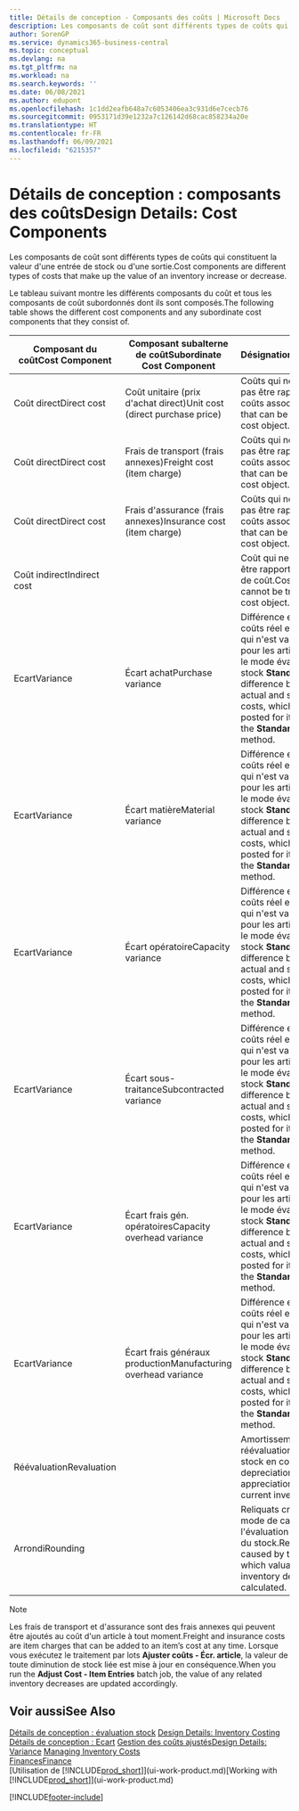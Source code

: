 ```yaml
---
title: Détails de conception - Composants des coûts | Microsoft Docs
description: Les composants de coût sont différents types de coûts qui constituent la valeur d'une entrée de stock ou d'une sortie.
author: SorenGP
ms.service: dynamics365-business-central
ms.topic: conceptual
ms.devlang: na
ms.tgt_pltfrm: na
ms.workload: na
ms.search.keywords: ''
ms.date: 06/08/2021
ms.author: edupont
ms.openlocfilehash: 1c1dd2eafb648a7c6053406ea3c931d6e7cecb76
ms.sourcegitcommit: 0953171d39e1232a7c126142d68cac858234a20e
ms.translationtype: HT
ms.contentlocale: fr-FR
ms.lasthandoff: 06/09/2021
ms.locfileid: "6215357"
---
```

# <a name="design-details-cost-components"></a><span data-ttu-id="5a84d-103">Détails de conception : composants des coûts</span><span class="sxs-lookup"><span data-stu-id="5a84d-103">Design Details: Cost Components</span></span>
<span data-ttu-id="5a84d-104">Les composants de coût sont différents types de coûts qui constituent la valeur d'une entrée de stock ou d'une sortie.</span><span class="sxs-lookup"><span data-stu-id="5a84d-104">Cost components are different types of costs that make up the value of an inventory increase or decrease.</span></span>  

 <span data-ttu-id="5a84d-105">Le tableau suivant montre les différents composants du coût et tous les composants de coût subordonnés dont ils sont composés.</span><span class="sxs-lookup"><span data-stu-id="5a84d-105">The following table shows the different cost components and any subordinate cost components that they consist of.</span></span>  

|<span data-ttu-id="5a84d-106">Composant du coût</span><span class="sxs-lookup"><span data-stu-id="5a84d-106">Cost Component</span></span>|<span data-ttu-id="5a84d-107">Composant subalterne de coût</span><span class="sxs-lookup"><span data-stu-id="5a84d-107">Subordinate Cost Component</span></span>|<span data-ttu-id="5a84d-108">Désignation</span><span class="sxs-lookup"><span data-stu-id="5a84d-108">Description</span></span>|  
|--------------------|--------------------------------|---------------------------------------|  
|<span data-ttu-id="5a84d-109">Coût direct</span><span class="sxs-lookup"><span data-stu-id="5a84d-109">Direct cost</span></span>|<span data-ttu-id="5a84d-110">Coût unitaire (prix d'achat direct)</span><span class="sxs-lookup"><span data-stu-id="5a84d-110">Unit cost (direct purchase price)</span></span>|<span data-ttu-id="5a84d-111">Coûts qui ne peuvent pas être rapportés à des coûts associés.</span><span class="sxs-lookup"><span data-stu-id="5a84d-111">Cost that can be traced to a cost object.</span></span>|  
|<span data-ttu-id="5a84d-112">Coût direct</span><span class="sxs-lookup"><span data-stu-id="5a84d-112">Direct cost</span></span>|<span data-ttu-id="5a84d-113">Frais de transport (frais annexes)</span><span class="sxs-lookup"><span data-stu-id="5a84d-113">Freight cost (item charge)</span></span>|<span data-ttu-id="5a84d-114">Coûts qui ne peuvent pas être rapportés à des coûts associés.</span><span class="sxs-lookup"><span data-stu-id="5a84d-114">Cost that can be traced to a cost object.</span></span>|  
|<span data-ttu-id="5a84d-115">Coût direct</span><span class="sxs-lookup"><span data-stu-id="5a84d-115">Direct cost</span></span>|<span data-ttu-id="5a84d-116">Frais d'assurance (frais annexes)</span><span class="sxs-lookup"><span data-stu-id="5a84d-116">Insurance cost (item charge)</span></span>|<span data-ttu-id="5a84d-117">Coûts qui ne peuvent pas être rapportés à des coûts associés.</span><span class="sxs-lookup"><span data-stu-id="5a84d-117">Cost that can be traced to a cost object.</span></span>|  
|<span data-ttu-id="5a84d-118">Coût indirect</span><span class="sxs-lookup"><span data-stu-id="5a84d-118">Indirect cost</span></span>||<span data-ttu-id="5a84d-119">Coût qui ne peut pas être rapporté à un objet de coût.</span><span class="sxs-lookup"><span data-stu-id="5a84d-119">Cost that cannot be traced to a cost object.</span></span>|  
|<span data-ttu-id="5a84d-120">Ecart</span><span class="sxs-lookup"><span data-stu-id="5a84d-120">Variance</span></span>|<span data-ttu-id="5a84d-121">Écart achat</span><span class="sxs-lookup"><span data-stu-id="5a84d-121">Purchase variance</span></span>|<span data-ttu-id="5a84d-122">Différence entre les coûts réel et standard, qui n'est validée que pour les articles utilisant le mode évaluation stock **Standard**.</span><span class="sxs-lookup"><span data-stu-id="5a84d-122">The difference between actual and standard costs, which is only posted for items using the **Standard** costing method.</span></span>|  
|<span data-ttu-id="5a84d-123">Ecart</span><span class="sxs-lookup"><span data-stu-id="5a84d-123">Variance</span></span>|<span data-ttu-id="5a84d-124">Écart matière</span><span class="sxs-lookup"><span data-stu-id="5a84d-124">Material variance</span></span>|<span data-ttu-id="5a84d-125">Différence entre les coûts réel et standard, qui n'est validée que pour les articles utilisant le mode évaluation stock **Standard**.</span><span class="sxs-lookup"><span data-stu-id="5a84d-125">The difference between actual and standard costs, which is only posted for items using the **Standard** costing method.</span></span>|  
|<span data-ttu-id="5a84d-126">Ecart</span><span class="sxs-lookup"><span data-stu-id="5a84d-126">Variance</span></span>|<span data-ttu-id="5a84d-127">Écart opératoire</span><span class="sxs-lookup"><span data-stu-id="5a84d-127">Capacity variance</span></span>|<span data-ttu-id="5a84d-128">Différence entre les coûts réel et standard, qui n'est validée que pour les articles utilisant le mode évaluation stock **Standard**.</span><span class="sxs-lookup"><span data-stu-id="5a84d-128">The difference between actual and standard costs, which is only posted for items using the **Standard** costing method.</span></span>|  
|<span data-ttu-id="5a84d-129">Ecart</span><span class="sxs-lookup"><span data-stu-id="5a84d-129">Variance</span></span>|<span data-ttu-id="5a84d-130">Écart sous-traitance</span><span class="sxs-lookup"><span data-stu-id="5a84d-130">Subcontracted variance</span></span>|<span data-ttu-id="5a84d-131">Différence entre les coûts réel et standard, qui n'est validée que pour les articles utilisant le mode évaluation stock **Standard**.</span><span class="sxs-lookup"><span data-stu-id="5a84d-131">The difference between actual and standard costs, which is only posted for items using the **Standard** costing method.</span></span>|  
|<span data-ttu-id="5a84d-132">Ecart</span><span class="sxs-lookup"><span data-stu-id="5a84d-132">Variance</span></span>|<span data-ttu-id="5a84d-133">Écart frais gén. opératoires</span><span class="sxs-lookup"><span data-stu-id="5a84d-133">Capacity overhead variance</span></span>|<span data-ttu-id="5a84d-134">Différence entre les coûts réel et standard, qui n'est validée que pour les articles utilisant le mode évaluation stock **Standard**.</span><span class="sxs-lookup"><span data-stu-id="5a84d-134">The difference between actual and standard costs, which is only posted for items using the **Standard** costing method.</span></span>|  
|<span data-ttu-id="5a84d-135">Ecart</span><span class="sxs-lookup"><span data-stu-id="5a84d-135">Variance</span></span>|<span data-ttu-id="5a84d-136">Écart frais généraux production</span><span class="sxs-lookup"><span data-stu-id="5a84d-136">Manufacturing overhead variance</span></span>|<span data-ttu-id="5a84d-137">Différence entre les coûts réel et standard, qui n'est validée que pour les articles utilisant le mode évaluation stock **Standard**.</span><span class="sxs-lookup"><span data-stu-id="5a84d-137">The difference between actual and standard costs, which is only posted for items using the **Standard** costing method.</span></span>|  
|<span data-ttu-id="5a84d-138">Réévaluation</span><span class="sxs-lookup"><span data-stu-id="5a84d-138">Revaluation</span></span>||<span data-ttu-id="5a84d-139">Amortissement ou réévaluation de la valeur stock en cours.</span><span class="sxs-lookup"><span data-stu-id="5a84d-139">A depreciation or appreciation of the current inventory value.</span></span>|  
|<span data-ttu-id="5a84d-140">Arrondi</span><span class="sxs-lookup"><span data-stu-id="5a84d-140">Rounding</span></span>||<span data-ttu-id="5a84d-141">Reliquats créés par le mode de calcul de l'évaluation des sorties du stock.</span><span class="sxs-lookup"><span data-stu-id="5a84d-141">Residuals caused by the way in which valuation of inventory decreases are calculated.</span></span>|  

> [!NOTE]  
>  <span data-ttu-id="5a84d-142">Les frais de transport et d'assurance sont des frais annexes qui peuvent être ajoutés au coût d'un article à tout moment.</span><span class="sxs-lookup"><span data-stu-id="5a84d-142">Freight and insurance costs are item charges that can be added to an item’s cost at any time.</span></span> <span data-ttu-id="5a84d-143">Lorsque vous exécutez le traitement par lots **Ajuster coûts - Écr. article**, la valeur de toute diminution de stock liée est mise à jour en conséquence.</span><span class="sxs-lookup"><span data-stu-id="5a84d-143">When you run the **Adjust Cost - Item Entries** batch job, the value of any related inventory decreases are updated accordingly.</span></span>  

## <a name="see-also"></a><span data-ttu-id="5a84d-144">Voir aussi</span><span class="sxs-lookup"><span data-stu-id="5a84d-144">See Also</span></span>  
 <span data-ttu-id="5a84d-145">[Détails de conception : évaluation stock](design-details-inventory-costing.md) </span><span class="sxs-lookup"><span data-stu-id="5a84d-145">[Design Details: Inventory Costing](design-details-inventory-costing.md) </span></span>  
 <span data-ttu-id="5a84d-146">[Détails de conception : Ecart](design-details-variance.md) [Gestion des coûts ajustés](finance-manage-inventory-costs.md)</span><span class="sxs-lookup"><span data-stu-id="5a84d-146">[Design Details: Variance](design-details-variance.md) [Managing Inventory Costs](finance-manage-inventory-costs.md)</span></span>  
 [<span data-ttu-id="5a84d-147">Finances</span><span class="sxs-lookup"><span data-stu-id="5a84d-147">Finance</span></span>](finance.md)  
 <span data-ttu-id="5a84d-148">[Utilisation de [!INCLUDE[prod_short](includes/prod_short.md)]](ui-work-product.md)</span><span class="sxs-lookup"><span data-stu-id="5a84d-148">[Working with [!INCLUDE[prod_short](includes/prod_short.md)]](ui-work-product.md)</span></span>  


[!INCLUDE[footer-include](includes/footer-banner.md)]